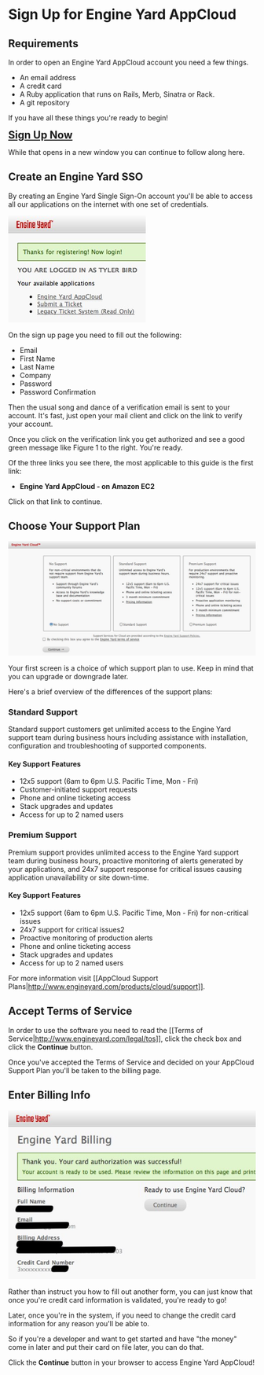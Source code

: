 # Sign Up for Engine Yard AppCloud

## Requirements

In order to open an Engine Yard AppCloud account you need a few things.

  * An email address
  * A credit card
  * A Ruby application that runs on Rails, Merb, Sinatra or Rack.
  * A git repository

If you have all these things you're ready to begin!

<html><span style="font-size:150%;font-weight:bold;"><a href="https://login.engineyard.com/signup" target="_blank">Sign Up Now</a></span></html>

While that opens in a new window you can continue to follow along here.

## Create an Engine Yard SSO

By creating an Engine Yard Single Sign-On account you'll be able to access all our applications on the internet with one set of credentials.

![Figure 1](images/account_verified.jpg)

On the sign up page you need to fill out the following:

  * Email
  * First Name
  * Last Name
  * Company
  * Password
  * Password Confirmation

Then the usual song and dance of a verification email is sent to your account.  It's fast, just open your mail client and click on the link to verify your account.

Once you click on the verification link you get authorized and  see a good green message like Figure 1 to the right.  You're ready.

Of the three links you see there, the most applicable to this guide is the first link:

  * **Engine Yard AppCloud - on Amazon EC2**

Click on that link to continue.

## Choose Your Support Plan

![Figure 2](images/support_billing_choice.jpg)

Your first screen is a choice of which support plan to use.  Keep in mind that you can upgrade or downgrade later.

Here's a brief overview of the differences of the support plans:

### Standard Support

Standard support customers get unlimited access to the Engine Yard support team during business hours including assistance with installation, configuration and troubleshooting of supported components.

#### Key Support Features

  * 12x5 support (6am to 6pm U.S. Pacific Time, Mon - Fri)
  * Customer-initiated support requests
  * Phone and online ticketing access
  * Stack upgrades and updates
  * Access for up to 2 named users

### Premium Support

Premium support provides unlimited access to the Engine Yard support team during business hours, proactive monitoring of alerts generated by your applications, and 24x7 support response for critical issues causing application unavailability or site down-time.

#### Key Support Features

  * 12x5 support (6am to 6pm U.S. Pacific Time, Mon - Fri) for non-critical issues
  * 24x7 support for critical issues2
  * Proactive monitoring of production alerts
  * Phone and online ticketing access
  * Stack upgrades and updates
  * Access for up to 2 named users

For more information visit [[AppCloud Support Plans|http://www.engineyard.com/products/cloud/support]].

## Accept Terms of Service

In order to use the software you need to read the [[Terms of Service|http://www.engineyard.com/legal/tos]], click the check box and click the **Continue** button.

Once you've accepted the Terms of Service and decided on your AppCloud Support Plan you'll be taken to the billing page.


## Enter Billing Info

![Figure 3](images/successfull_billing_info.jpg)

Rather than instruct you how to fill out another form, you can just know that once you're credit card information is validated, you're ready to go!

Later, once you're in the system, if you need to change the credit card information for any reason you'll be able to.

So if you're a developer and want to get started and have "the money" come in later and put their card on file later, you can do that.

Click the **Continue** button in your browser to access Engine Yard AppCloud! 
